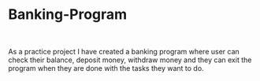 # Banking-Program
<br>
<p> As a practice project I have created a banking program where user can check their balance, deposit money, withdraw money and they can exit the program when they are done with the tasks they want to do.</p>
